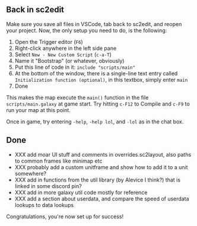 ## Back in sc2edit

Make sure you save all files in VSCode, tab back to sc2edit, and reopen your project.
Now, the only setup you need to do, is the following:

1. Open the Trigger editor (`F6`)
1. Right-click anywhere in the left side pane
1. Select `New - New Custom Script` (`c-a-T`)
1. Name it "Bootstrap" (or whatever, obviously)
1. Put this line of code in it: `include "scripts/main"`
1. At the bottom of the window, there is a single-line text entry called `Initialization function (optional)`, in this textbox, simply enter `main`
1. Done

This makes the map execute the `main()` function in the file `scripts/main.galaxy` at game start. Try hitting `c-F12` to Compile and `c-F9` to run your map at this point.

Once in game, try entering `-help`, `-help lol`, and `-lol` as in the chat box.

## Done

* XXX add moar UI stuff and comments in overrides.sc2layout, also paths to common frames like minimap etc
* XXX probably add a custom unitframe and show how to add it to a unit somewhere?
* XXX add in functions from the util library (by Alevice I think?) that is linked in some discord pin?
* XXX add in more galaxy util code mostly for reference
* XXX add a section about userdata, and compare the speed of userdata lookups to data lookups

Congratulations, you're now set up for success!
